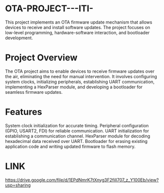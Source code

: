 # OTA-PROJECT---ITI-
This project implements an OTA firmware update mechanism that allows devices to receive and install software updates. The project focuses on low-level programming, hardware-software interaction, and bootloader development.
# Project Overview
The OTA project aims to enable devices to receive firmware updates over the air, eliminating the need for manual intervention. It involves configuring system clocks, initializing peripherals, establishing UART communication, implementing a HexParser module, and developing a bootloader for seamless firmware updates.
# Features
System clock initialization for accurate timing.
Peripheral configuration (GPIO, USART2, FDI) for reliable communication.
UART initialization for establishing a communication channel.
HexParser module for decoding hexadecimal data received over UART.
Bootloader for erasing existing application code and writing updated firmware to flash memory.
# LINK
https://drive.google.com/file/d/1EPdNmrK7tXnyg3F2fiIl707_z_Y100Eb/view?usp=sharing


